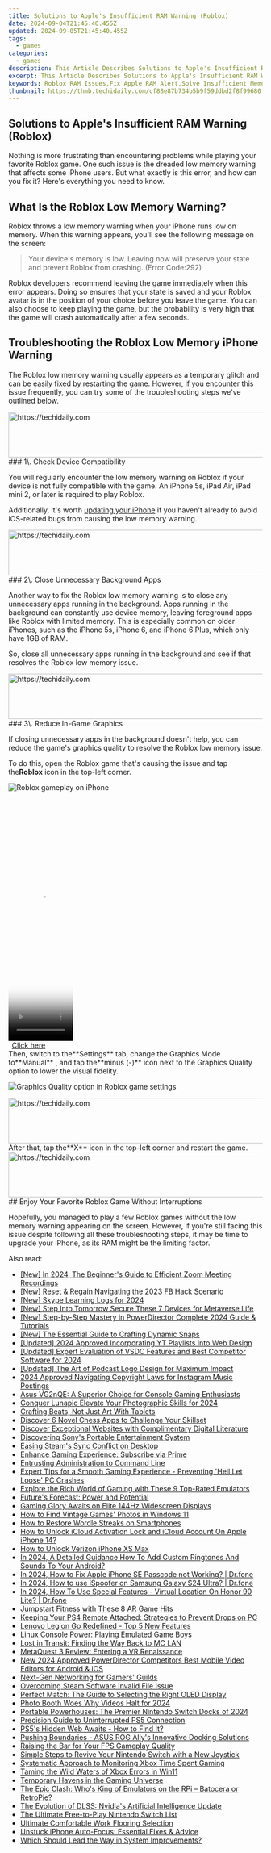 ```yaml
---
title: Solutions to Apple's Insufficient RAM Warning (Roblox)
date: 2024-09-04T21:45:40.455Z
updated: 2024-09-05T21:45:40.455Z
tags:
  - games
categories:
  - games
description: This Article Describes Solutions to Apple's Insufficient RAM Warning (Roblox)
excerpt: This Article Describes Solutions to Apple's Insufficient RAM Warning (Roblox)
keywords: Roblox RAM Issues,Fix Apple RAM Alert,Solve Insufficient Memory,Remove Apple RAM Error,Address Roblox RAM Warning,Stop Apple LowRAM,Prevent Roblox RAM Failure
thumbnail: https://thmb.techidaily.com/cf88e87b734b5b9f59ddbd2f8f99680f9b1ec3ba8de831308f2fd3fe15c5bbed.jpg
---
```


## Solutions to Apple's Insufficient RAM Warning (Roblox)

 Nothing is more frustrating than encountering problems while playing your favorite Roblox game. One such issue is the dreaded low memory warning that affects some iPhone users. But what exactly is this error, and how can you fix it? Here's everything you need to know.

## What Is the Roblox Low Memory Warning?

 Roblox throws a low memory warning when your iPhone runs low on memory. When this warning appears, you'll see the following message on the screen:

> Your device's memory is low. Leaving now will preserve your state and prevent Roblox from crashing. (Error Code:292)

 Roblox developers recommend leaving the game immediately when this error appears. Doing so ensures that your state is saved and your Roblox avatar is in the position of your choice before you leave the game. You can also choose to keep playing the game, but the probability is very high that the game will crash automatically after a few seconds.

## Troubleshooting the Roblox Low Memory iPhone Warning

 The Roblox low memory warning usually appears as a temporary glitch and can be easily fixed by restarting the game. However, if you encounter this issue frequently, you can try some of the troubleshooting steps we've outlined below.

<!-- affiliate ads begin -->
<a href="https://aligracehair.sjv.io/c/5597632/1902294/19272" target="_top" id="1902294">
  <img src="//a.impactradius-go.com/display-ad/19272-1902294" border="0" alt="https://techidaily.com" width="728" height="90"/>
</a>
<img height="0" width="0" src="https://aligracehair.sjv.io/i/5597632/1902294/19272" style="position:absolute;visibility:hidden;" border="0" />
<!-- affiliate ads end -->
### 1\. Check Device Compatibility

 You will regularly encounter the low memory warning on Roblox if your device is not fully compatible with the game. An iPhone 5s, iPad Air, iPad mini 2, or later is required to play Roblox.

 Additionally, it's worth [updating your iPhone](https://www.makeuseof.com/tag/update-iphone-ios-apps-data/) if you haven't already to avoid iOS-related bugs from causing the low memory warning.

<!-- affiliate ads begin -->
<a href="https://appsumo.8odi.net/c/5597632/2052063/7443" target="_top" id="2052063">
  <img src="//a.impactradius-go.com/display-ad/7443-2052063" border="0" alt="https://techidaily.com" width="728" height="90"/>
</a>
<img height="0" width="0" src="https://appsumo.8odi.net/i/5597632/2052063/7443" style="position:absolute;visibility:hidden;" border="0" />
<!-- affiliate ads end -->
### 2\. Close Unnecessary Background Apps

 Another way to fix the Roblox low memory warning is to close any unnecessary apps running in the background. Apps running in the background can constantly use device memory, leaving foreground apps like Roblox with limited memory. This is especially common on older iPhones, such as the iPhone 5s, iPhone 6, and iPhone 6 Plus, which only have 1GB of RAM.

 So, close all unnecessary apps running in the background and see if that resolves the Roblox low memory issue.

<!-- affiliate ads begin -->
<a href="https://aligracehair.sjv.io/c/5597632/1934142/19272" target="_top" id="1934142">
  <img src="//a.impactradius-go.com/display-ad/19272-1934142" border="0" alt="https://techidaily.com" width="728" height="90"/>
</a>
<img height="0" width="0" src="https://aligracehair.sjv.io/i/5597632/1934142/19272" style="position:absolute;visibility:hidden;" border="0" />
<!-- affiliate ads end -->
### 3\. Reduce In-Game Graphics

 If closing unnecessary apps in the background doesn't help, you can reduce the game's graphics quality to resolve the Roblox low memory issue.

 To do this, open the Roblox game that's causing the issue and tap the**Roblox** icon in the top-left corner.

![Roblox gameplay on iPhone](https://static1.makeuseofimages.com/wordpress/wp-content/uploads/2023/11/roblox-icon.jpg)

<!-- affiliate ads begin -->
<span id="1977006">
					<video width="128" height="480" style="cursor:pointer"
           poster="//a.impactradius-go.com/display-clicktoplayimage/1977006.png"
           onclick="if(!this.playClicked){this.play();this.setAttribute('controls',true);this.playClicked=true;}">
	   <source src="//a.impactradius-go.com/display-ad/22993-1977006">
	   <img src="//a.impactradius-go.com/display-clicktoplayimage/1977006.png" style="border: none; height: 100%; width: 100%; object-fit: contain">
	</video>
	<div style="width:80px;text-align:center"><a href="javascript:window.open(decodeURIComponent('https%3A%2F%2Fhomestyler.sjv.io%2Fc%2F5597632%2F1977006%2F22993'), '_blank');void(0);">Click here</a></div>
</span>
<img height="0" width="0" src="https://imp.pxf.io/i/5597632/1977006/22993" style="position:absolute;visibility:hidden;" border="0" />
<!-- affiliate ads end -->
 Then, switch to the**Settings** tab, change the Graphics Mode to**Manual** , and tap the**minus (-)** icon next to the Graphics Quality option to lower the visual fidelity.

![Graphics Quality option in Roblox game settings](https://static1.makeuseofimages.com/wordpress/wp-content/uploads/2023/11/graphics-quality-option.jpg)

<!-- affiliate ads begin -->
<a href="https://aligracehair.sjv.io/c/5597632/1938721/19272" target="_top" id="1938721">
  <img src="//a.impactradius-go.com/display-ad/19272-1938721" border="0" alt="https://techidaily.com" width="728" height="90"/>
</a>
<img height="0" width="0" src="https://aligracehair.sjv.io/i/5597632/1938721/19272" style="position:absolute;visibility:hidden;" border="0" />
<!-- affiliate ads end -->
 After that, tap the**X** icon in the top-left corner and restart the game.

<!-- affiliate ads begin -->
<a href="https://aligracehair.sjv.io/c/5597632/1948909/19272" target="_top" id="1948909">
  <img src="//a.impactradius-go.com/display-ad/19272-1948909" border="0" alt="https://techidaily.com" width="728" height="90"/>
</a>
<img height="0" width="0" src="https://aligracehair.sjv.io/i/5597632/1948909/19272" style="position:absolute;visibility:hidden;" border="0" />
<!-- affiliate ads end -->
## Enjoy Your Favorite Roblox Game Without Interruptions

 Hopefully, you managed to play a few Roblox games without the low memory warning appearing on the screen. However, if you're still facing this issue despite following all these troubleshooting steps, it may be time to upgrade your iPhone, as its RAM might be the limiting factor.


<ins class="adsbygoogle"
     style="display:block"
     data-ad-format="autorelaxed"
     data-ad-client="ca-pub-7571918770474297"
     data-ad-slot="1223367746"></ins>



<ins class="adsbygoogle"
     style="display:block"
     data-ad-client="ca-pub-7571918770474297"
     data-ad-slot="8358498916"
     data-ad-format="auto"
     data-full-width-responsive="true"></ins>





<span class="atpl-alsoreadstyle">Also read:</span>
<div><ul>
<li><a href="https://desktop-recording.techidaily.com/new-in-2024-the-beginners-guide-to-efficient-zoom-meeting-recordings/"><u>[New] In 2024, The Beginner's Guide to Efficient Zoom Meeting Recordings</u></a></li>
<li><a href="https://facebook-clips.techidaily.com/new-reset-and-regain-navigating-the-2023-fb-hack-scenario/"><u>[New] Reset & Regain  Navigating the 2023 FB Hack Scenario</u></a></li>
<li><a href="https://screen-recording.techidaily.com/new-skype-learning-logs-for-2024/"><u>[New] Skype Learning Logs for 2024</u></a></li>
<li><a href="https://article-tips.techidaily.com/new-step-into-tomorrow-secure-these-7-devices-for-metaverse-life/"><u>[New] Step Into Tomorrow  Secure These 7 Devices for Metaverse Life</u></a></li>
<li><a href="https://extra-skills.techidaily.com/new-step-by-step-mastery-in-powerdirector-complete-2024-guide-and-tutorials/"><u>[New] Step-by-Step Mastery in PowerDirector  Complete 2024 Guide & Tutorials</u></a></li>
<li><a href="https://snapchat-videos.techidaily.com/new-the-essential-guide-to-crafting-dynamic-snaps/"><u>[New] The Essential Guide to Crafting Dynamic Snaps</u></a></li>
<li><a href="https://youtube-webster.techidaily.com/ed-2024-approved-incorporating-yt-playlists-into-web-design/"><u>[Updated] 2024 Approved  Incorporating YT Playlists Into Web Design</u></a></li>
<li><a href="https://on-screen-recording.techidaily.com/updated-expert-evaluation-of-vsdc-features-and-best-competitor-software-for-2024/"><u>[Updated] Expert Evaluation of VSDC  Features and Best Competitor Software for 2024</u></a></li>
<li><a href="https://fox-glue.techidaily.com/updated-the-art-of-podcast-logo-design-for-maximum-impact/"><u>[Updated] The Art of Podcast Logo Design for Maximum Impact</u></a></li>
<li><a href="https://fox-cloud.techidaily.com/2024-approved-navigating-copyright-laws-for-instagram-music-postings/"><u>2024 Approved  Navigating Copyright Laws for Instagram Music Postings</u></a></li>
<li><a href="https://buynow-info.techidaily.com/asus-vg2nqe-a-superior-choice-for-console-gaming-enthusiasts/"><u>Asus VG2nQE: A Superior Choice for Console Gaming Enthusiasts</u></a></li>
<li><a href="https://article-files.techidaily.com/conquer-lunapic-elevate-your-photographic-skills-for-2024/"><u>Conquer Lunapic  Elevate Your Photographic Skills for 2024</u></a></li>
<li><a href="https://games-able.techidaily.com/crafting-beats-not-just-art-with-tablets/"><u>Crafting Beats, Not Just Art With Tablets</u></a></li>
<li><a href="https://games-able.techidaily.com/discover-6-novel-chess-apps-to-challenge-your-skillset/"><u>Discover 6 Novel Chess Apps to Challenge Your Skillset</u></a></li>
<li><a href="https://tech-renaissance.techidaily.com/discover-exceptional-websites-with-complimentary-digital-literature/"><u>Discover Exceptional Websites with Complimentary Digital Literature</u></a></li>
<li><a href="https://games-able.techidaily.com/discovering-sonys-portable-entertainment-system/"><u>Discovering Sony's Portable Entertainment System</u></a></li>
<li><a href="https://games-able.techidaily.com/easing-steams-sync-conflict-on-desktop/"><u>Easing Steam's Sync Conflict on Desktop</u></a></li>
<li><a href="https://games-able.techidaily.com/enhance-gaming-experience-subscribe-via-prime/"><u>Enhance Gaming Experience: Subscribe via Prime</u></a></li>
<li><a href="https://win11.techidaily.com/entrusting-administration-to-command-line/"><u>Entrusting Administration to Command Line</u></a></li>
<li><a href="https://win-able.techidaily.com/expert-tips-for-a-smooth-gaming-experience-preventing-hell-let-loose-pc-crashes/"><u>Expert Tips for a Smooth Gaming Experience - Preventing 'Hell Let Loose' PC Crashes</u></a></li>
<li><a href="https://games-able.techidaily.com/explore-the-rich-world-of-gaming-with-these-9-top-rated-emulators/"><u>Explore the Rich World of Gaming with These 9 Top-Rated Emulators</u></a></li>
<li><a href="https://games-able.techidaily.com/futures-forecast-power-and-potential/"><u>Future's Forecast: Power and Potential</u></a></li>
<li><a href="https://games-able.techidaily.com/gaming-glory-awaits-on-elite-144hz-widescreen-displays/"><u>Gaming Glory Awaits on Elite 144Hz Widescreen Displays</u></a></li>
<li><a href="https://games-able.techidaily.com/how-to-find-vintage-games-photos-in-windows-11/"><u>How to Find Vintage Games' Photos in Windows 11</u></a></li>
<li><a href="https://games-able.techidaily.com/how-to-restore-wordle-streaks-on-smartphones/"><u>How to Restore Wordle Streaks on Smartphones</u></a></li>
<li><a href="https://activate-lock.techidaily.com/how-to-unlock-icloud-activation-lock-and-icloud-account-on-apple-iphone-14-by-drfone-ios/"><u>How to Unlock iCloud Activation Lock and iCloud Account On Apple iPhone 14?</u></a></li>
<li><a href="https://sim-unlock.techidaily.com/how-to-unlock-verizon-iphone-xs-max-by-drfone-ios/"><u>How to Unlock Verizon iPhone XS Max</u></a></li>
<li><a href="https://extra-lessons.techidaily.com/in-2024-a-detailed-guidance-how-to-add-custom-ringtones-and-sounds-to-your-android/"><u>In 2024, A Detailed Guidance  How To Add Custom Ringtones And Sounds To Your Android?</u></a></li>
<li><a href="https://iphone-unlock.techidaily.com/in-2024-how-to-fix-apple-iphone-se-passcode-not-working-drfone-by-drfone-ios/"><u>In 2024, How to Fix Apple iPhone SE Passcode not Working? | Dr.fone</u></a></li>
<li><a href="https://change-location.techidaily.com/in-2024-how-to-use-ispoofer-on-samsung-galaxy-s24-ultra-drfone-by-drfone-virtual-android/"><u>In 2024, How to use iSpoofer on Samsung Galaxy S24 Ultra? | Dr.fone</u></a></li>
<li><a href="https://phone-solutions.techidaily.com/in-2024-how-to-use-special-features-virtual-location-on-honor-90-lite-drfone-by-drfone-virtual-android/"><u>In 2024, How To Use Special Features - Virtual Location On Honor 90 Lite? | Dr.fone</u></a></li>
<li><a href="https://games-able.techidaily.com/jumpstart-fitness-with-these-8-ar-game-hits/"><u>Jumpstart Fitness with These 8 AR Game Hits</u></a></li>
<li><a href="https://games-able.techidaily.com/keeping-your-ps4-remote-attached-strategies-to-prevent-drops-on-pc/"><u>Keeping Your PS4 Remote Attached: Strategies to Prevent Drops on PC</u></a></li>
<li><a href="https://games-able.techidaily.com/lenovo-legion-go-redefined-top-5-new-features/"><u>Lenovo Legion Go Redefined - Top 5 New Features</u></a></li>
<li><a href="https://games-able.techidaily.com/linux-console-power-playing-emulated-game-boys/"><u>Linux Console Power: Playing Emulated Game Boys</u></a></li>
<li><a href="https://games-able.techidaily.com/lost-in-transit-finding-the-way-back-to-mc-lan/"><u>Lost in Transit: Finding the Way Back to MC LAN</u></a></li>
<li><a href="https://games-able.techidaily.com/metaquest-3-review-entering-a-vr-renaissance/"><u>MetaQuest 3 Review: Entering a VR Renaissance</u></a></li>
<li><a href="https://ai-video-apps.techidaily.com/new-2024-approved-powerdirector-competitors-best-mobile-video-editors-for-android-and-ios/"><u>New 2024 Approved PowerDirector Competitors Best Mobile Video Editors for Android & iOS</u></a></li>
<li><a href="https://games-able.techidaily.com/next-gen-networking-for-gamers-guilds/"><u>Next-Gen Networking for Gamers' Guilds</u></a></li>
<li><a href="https://games-able.techidaily.com/overcoming-steam-software-invalid-file-issue/"><u>Overcoming Steam Software Invalid File Issue</u></a></li>
<li><a href="https://games-able.techidaily.com/perfect-match-the-guide-to-selecting-the-right-oled-display/"><u>Perfect Match: The Guide to Selecting the Right OLED Display</u></a></li>
<li><a href="https://fox-info.techidaily.com/photo-booth-woes-why-videos-halt-for-2024/"><u>Photo Booth Woes  Why Videos Halt for 2024</u></a></li>
<li><a href="https://games-able.techidaily.com/portable-powerhouses-the-premier-nintendo-switch-docks-of-2024/"><u>Portable Powerhouses: The Premier Nintendo Switch Docks of 2024</u></a></li>
<li><a href="https://games-able.techidaily.com/precision-guide-to-uninterrupted-ps5-connection/"><u>Precision Guide to Uninterrupted PS5 Connection</u></a></li>
<li><a href="https://games-able.techidaily.com/ps5s-hidden-web-awaits-how-to-find-it/"><u>PS5's Hidden Web Awaits - How to Find It?</u></a></li>
<li><a href="https://games-able.techidaily.com/pushing-boundaries-asus-rog-allys-innovative-docking-solutions/"><u>Pushing Boundaries - ASUS ROG Ally's Innovative Docking Solutions</u></a></li>
<li><a href="https://games-able.techidaily.com/raising-the-bar-for-your-fps-gameplay-quality/"><u>Raising the Bar for Your FPS Gameplay Quality</u></a></li>
<li><a href="https://games-able.techidaily.com/simple-steps-to-revive-your-nintendo-switch-with-a-new-joystick/"><u>Simple Steps to Revive Your Nintendo Switch with a New Joystick</u></a></li>
<li><a href="https://games-able.techidaily.com/systematic-approach-to-monitoring-xbox-time-spent-gaming/"><u>Systematic Approach to Monitoring Xbox Time Spent Gaming</u></a></li>
<li><a href="https://windows11.techidaily.com/taming-the-wild-waters-of-xbox-errors-in-win11/"><u>Taming the Wild Waters of Xbox Errors in Win11</u></a></li>
<li><a href="https://games-able.techidaily.com/temporary-havens-in-the-gaming-universe/"><u>Temporary Havens in the Gaming Universe</u></a></li>
<li><a href="https://games-able.techidaily.com/the-epic-clash-whos-king-of-emulators-on-the-rpi-batocera-or-retropie/"><u>The Epic Clash: Who's King of Emulators on the RPi – Batocera or RetroPie?</u></a></li>
<li><a href="https://games-able.techidaily.com/the-evolution-of-dlss-nvidias-artificial-intelligence-update/"><u>The Evolution of DLSS: Nvidia's Artificial Intelligence Update</u></a></li>
<li><a href="https://games-able.techidaily.com/the-ultimate-free-to-play-nintendo-switch-list/"><u>The Ultimate Free-to-Play Nintendo Switch List</u></a></li>
<li><a href="https://games-able.techidaily.com/ultimate-comfortable-work-flooring-selection/"><u>Ultimate Comfortable Work Flooring Selection</u></a></li>
<li><a href="https://technical-tips.techidaily.com/unstuck-iphone-auto-focus-essential-fixes-and-advice/"><u>Unstuck iPhone Auto-Focus: Essential Fixes & Advice</u></a></li>
<li><a href="https://games-able.techidaily.com/which-should-lead-the-way-in-system-improvements/"><u>Which Should Lead the Way in System Improvements?</u></a></li>
</ul></div>
